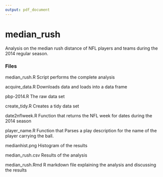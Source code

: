```yaml
---
output: pdf_document
---
```

# median_rush
Analysis on the median rush distance of NFL players and teams during the 2014 regular season.

### Files
median_rush.R   Script performs the complete analysis

acquire_data.R  Downloads data and loads into a data frame

pbp-2014.R      The raw data set

create_tidy.R   Creates a tidy data set

date2nflweek.R  Function that returns the NFL week for dates during the 2014 season

player_name.R   Function that Parses a play description for the name of the player carrying the ball.

medianhist.png  Histogram of the results

median_rush.csv Results of the analysis

median_rush.Rmd R markdown file explaining the analysis and discussing the results



